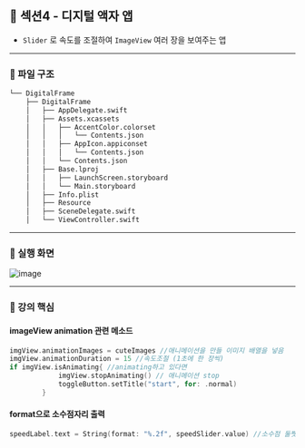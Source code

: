 ## 📒 섹션4 - 디지털 액자 앱

- `Slider` 로 속도를 조절하여 `ImageView`  여러 장을 보여주는 앱

---

### 📌 파일 구조

```bash
└── DigitalFrame
    ├── DigitalFrame
    │   ├── AppDelegate.swift
    │   ├── Assets.xcassets
    │   │   ├── AccentColor.colorset
    │   │   │   └── Contents.json
    │   │   ├── AppIcon.appiconset
    │   │   │   └── Contents.json
    │   │   └── Contents.json
    │   ├── Base.lproj
    │   │   ├── LaunchScreen.storyboard
    │   │   └── Main.storyboard
    │   ├── Info.plist
    │   ├── Resource
    │   ├── SceneDelegate.swift
    │   └── ViewController.swift
```



---

### 📌 실행 화면

![image](https://user-images.githubusercontent.com/77915491/128843112-e0aea9d3-e1d5-4083-8944-fdc21ec3cac4.png)

---

### 📌 강의 핵심

#### imageView animation 관련 메소드

```swift
imgView.animationImages = cuteImages //애니메이션을 만들 이미지 배열을 넣음
imgView.animationDuration = 15 //속도조절 (1초에 한 장씩)
if imgView.isAnimating{ //animating하고 있다면
            imgView.stopAnimating() // 애니메이션 stop
            toggleButton.setTitle("start", for: .normal)
        }
```



#### format으로 소수점자리 출력

```swift
speedLabel.text = String(format: "%.2f", speedSlider.value) //소수점 둘쨋자리까지만 
```

